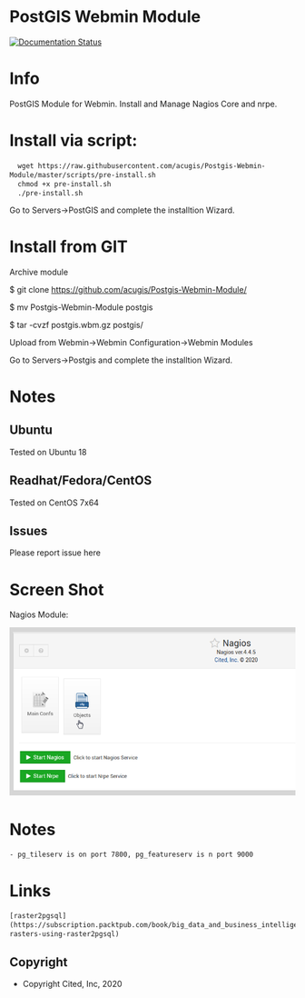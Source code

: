 
# PostGIS Webmin Module

[![Documentation Status](https://readthedocs.org/projects/nagios-webmin-module/badge/?version=latest)](https://nagios-module.citedcorp.com/en/latest/?badge=latest)

# Info
PostGIS Module for Webmin.  Install and Manage Nagios Core and nrpe.

# Install via script:

      wget https://raw.githubusercontent.com/acugis/Postgis-Webmin-Module/master/scripts/pre-install.sh
      chmod +x pre-install.sh
      ./pre-install.sh

Go to Servers->PostGIS and complete the installtion Wizard.

# Install from GIT
Archive module

$ git clone https://github.com/acugis/Postgis-Webmin-Module/

$ mv Postgis-Webmin-Module postgis

$ tar -cvzf postgis.wbm.gz postgis/

Upload from Webmin->Webmin Configuration->Webmin Modules

Go to Servers->Postgis and complete the installtion Wizard.

# Notes

## **Ubuntu**
Tested on Ubuntu 18

## **Readhat/Fedora/CentOS**
Tested on CentOS 7x64

## **Issues**
Please report issue here

# Screen Shot

Nagios Module:

![Nagios](docs/_static/nagios-main.png)

# Notes
	- pg_tileserv is on port 7800, pg_featureserv is n port 9000

# Links
	[raster2pgsql](https://subscription.packtpub.com/book/big_data_and_business_intelligence/9781784391645/1/ch01lvl1sec7/loading-rasters-using-raster2pgsql)

Copyright
---------

* Copyright Cited, Inc, 2020
